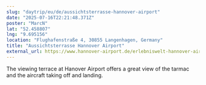 ```yaml
---
slug: "daytrip/eu/de/aussichtsterrasse-hannover-airport"
date: "2025-07-16T22:21:48.371Z"
poster: "MarcN"
lat: "52.458807"
lng: "9.695156"
location: "Flughafenstraße 4, 30855 Langenhagen, Germany"
title: "Aussichtsterrasse Hannover Airport"
external_url: https://www.hannover-airport.de/erlebniswelt-hannover-airport/aussichtsterrasse/
---
```

The viewing terrace at Hanover Airport offers a great view of the tarmac and the aircraft taking off and landing.